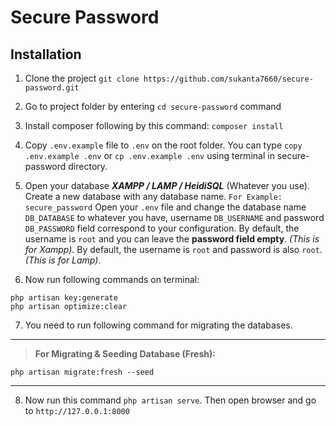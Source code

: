 # **Secure Password**


## Installation
1. Clone the project `git clone https://github.com/sukanta7660/secure-password.git`

2. Go to project folder by entering `cd secure-password` command

3. Install composer following by this command: `composer install`

4. Copy `.env.example` file to `.env` on the root folder. You can type `copy .env.example .env` or `cp .env.example .env` using terminal in secure-password directory.

5. Open your database ***XAMPP / LAMP / HeidiSQL*** (Whatever you use).
   Create a new database with any database name. `For Example:  secure_password`
   Open your `.env` file and change the database name `DB_DATABASE` to whatever you have, username `DB_USERNAME` and password `DB_PASSWORD` field correspond to your configuration. By default, the username is `root` and you can leave the **password field empty**. *(This is for Xampp)*. By default, the username is `root` and password is also `root`. *(This is for Lamp)*.

6. Now run following commands on terminal:
```
php artisan key:generate
php artisan optimize:clear
```

7. You need to run following command for migrating the databases.

------------
>  **For Migrating & Seeding Database (Fresh):**
```
php artisan migrate:fresh --seed
```
------------

8. Now run this command `php artisan serve`. Then open browser and go to `http://127.0.0.1:8000`

